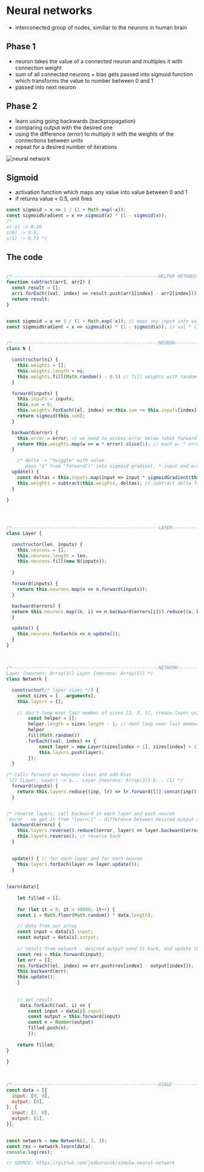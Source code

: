 # Neural networks
* interconected group of nodes, similiar to the neurons in human brain

## Phase 1
* neuron takes the value of a connected neuron and multiples  it with connection weight
* sum of all connected neurons + bias gets passed into sigmoid function which transforms the value to number between 0 and 1
* passed into next neuron

## Phase 2
* learn using going backwards (backpropagation)
* comparing output with the desired one
* using the difference (error) to multiply it with the weights of the connections between units  
* repeat for a desired number of iterations

![neural network](https://upload.wikimedia.org/wikipedia/commons/thumb/4/46/Colored_neural_network.svg/296px-Colored_neural_network.svg.png)

## Sigmoid 
* activation function which maps any value into value between 0 and 1
* if returns value < 0.5, unit fires


```js
const sigmoid = x => 1 / (1 + Math.exp(-x));
const sigmoidGradient = x => sigmoid(x) * (1 - sigmoid(x));
/*
s(-1) -> 0.26
s(0) -> 0.5,
s(1) -> 0.73 */
```


                  
## The code
```js

/*------------------------------------------------------HELPER METHODS----------------------------------------------------------*/
function subtract(arr1, arr2) {
  const result = [];
  arr1.forEach((val, index) => result.push(arr1[index] - arr2[index]));
  return result;
}


const sigmoid = x => 1 / (1 + Math.exp(-x)); // maps any input into value between 0 and 1
const sigmoidGradient = x => sigmoid(x) * (1 - sigmoid(x)); // val * (1 - val)


/*------------------------------------------------------NEURON----------------------------------------------------------*/
class N {

  constructor(ni) {
    this.weights = [];
    this.weights.length = ni;
    this.weights.fill(Math.random() - 0.5) // fill weights with random numbers
  }

  forward(inputs) {
    this.inputs = inputs;
    this.sum = 0;
    this.weights.forEach((el, index) => this.sum += this.inputs[index] * this.weights[index])
    return sigmoid(this.sum);
  }

  backward(error) {
    this.error = error; // we need to access error below (what forward returned - desired output)
    return this.weights.map(w => w * error).slice(1); // each w. * error "slice : don't return bias error" (remove 1st el.)
  }

    /* delta -> "twiggle" with value 
       pass "z" from "forward()" into sigmoid gradient, * input and error */
  update() {  
    const deltas = this.inputs.map(input => input * sigmoidGradient(this.sum) * this.error * .5); // .5 set Step size
    this.weights = subtract(this.weights, deltas); // subtract delta from this.weights
  }

}

    
    
    
/*------------------------------------------------------LAYER----------------------------------------------------------*/
class Layer {

  constructor(len, inputs) {
    this.neurons = [];
    this.neurons.length = len;
    this.neurons.fill(new N(inputs));
      
  }

  forward(inputs) {
    return this.neurons.map(n => n.forward(inputs)); 
  }

  backward(errors) {
  return this.neurons.map((n, i) => n.backward(errors[i])).reduce((a, b) =>  a + b); // pass sum of errors backwards
  }

  update() {
    this.neurons.forEach(n => n.update());
  }
}
    
    
    
/*------------------------------------------------------NETWORK---------------------------------------------------------
Layer {neurons: Array(3)} Layer {neurons: Array(1)} */
class Network {

  constructor(/* layer sizes */) {
    const sizes = [...arguments];
    this.layers = [];
      
    // don't loop over last member of sizes [2, 3, 1], create layer using sizes args and push it to "layers"  
        const helper = [];
        helper.length = sizes.length - 1; // dont loop ever last member of sizes
        helper
       .fill(Math.random())
       .forEach((val, index) => {
            const layer = new Layer(sizes[index + 1], sizes[index] + 1);
            this.layers.push(layer);
        });
  }

/* calls forward in neurons class and add bias
 (2) [Layer, Layer] -> a... Layer {neurons: Array(3)} b... (1) */
  forward(inputs) {
    return this.layers.reduce((inp, lr) => lr.forward([1].concat(inp)), inputs); // concat to add bias a is Lr. {neurons: Array(3)}, b: ...(1)   [1].concat add bias
  }


/* reverse layers, call backward in each layer and each neuron
 error - we get it from "learn()" - difference between desired output and our output */
  backward(errors) { 
    this.layers.reverse().reduce((error, layer) => layer.backward(error), errors);
    this.layers.reverse(); // reverse back
  }
    

  update() { // for each layer and for each neuron
    this.layers.forEach(layer => layer.update());
  }
    
    
learn(data){
     
    let filled = []; 
    
    for (let it = 0; it < 40000; it++) { 
    const i = Math.floor(Math.random() * data.length);

    // data from our array
    const input = data[i].input;
    const output = data[i].output;
  
    // result from network - desired output send it back, and update the connection weights between nodes
    const res = this.forward(input);
    let err = [];
    res.forEach((el, index) => err.push(res[index] - output[index]));  
    this.backward(err);    
    this.update();
    }
    
    
    // get result
     data.forEach((val, i) => {
        const input = data[i].input;
        const output = this.forward(input)
        const n = Number(output)
        filled.push(n);
        });
    
    return filled;
}
    
}
    
    
    
/*------------------------------------------------------USAGE----------------------------------------------------------*/
const data = [{
  input: [0, 0],
  output: [0],
}, {
  input: [1, 0],
  output: [1],
}];

 
const network = new Network(2, 3, 1);
const res = network.learn(data);
console.log(res);

// SOURCE: https://github.com/jedborovik/simple-neural-network

```
